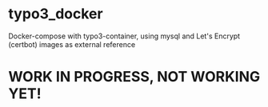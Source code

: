 # typo3_docker
Docker-compose with typo3-container, using mysql and Let's Encrypt (certbot) images as external reference

# WORK IN PROGRESS, NOT WORKING YET!
